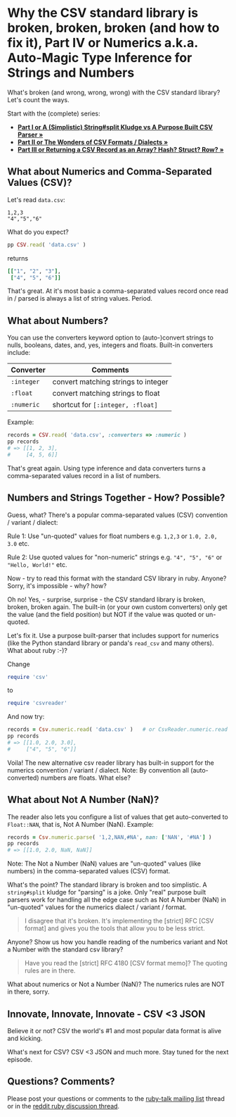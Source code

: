 # Why the CSV standard library is broken, broken, broken (and how to fix it), Part IV or Numerics a.k.a. Auto-Magic Type Inference for Strings and Numbers


What's broken (and wrong, wrong, wrong) with the CSV standard library? Let's count the ways.

Start with the (complete) series:
- **[Part I or A (Simplistic) String#split Kludge vs A Purpose Built CSV Parser »](why-the-csv-stdlib-is-broken.md)**
- **[Part II or The Wonders of CSV Formats / Dialects »](csv-formats.md)**
- **[Part III or Returning a CSV Record as an Array? Hash? Struct? Row? »](csv-array-hash-struct.md)**


## What about Numerics and Comma-Separated Values (CSV)?

Let's read `data.csv`:

```
1,2,3
"4","5","6"
```

What do you expect?

``` ruby
pp CSV.read( 'data.csv' )
```

returns

``` ruby
[["1", "2", "3"],
 ["4", "5", "6"]]
```

That's great.  At it's most basic
a comma-separated values record once read in / parsed
is always a list of string values. Period.


## What about Numbers?

You can use the converters keyword
option to (auto-)convert strings to nulls, booleans, dates,
and, yes, integers and floats.
Built-in converters include:

| Converter    | Comments          |
|--------------|-------------------|
| `:integer`   |   convert matching strings to integer |
| `:float`     |   convert matching strings to float   |
| `:numeric`   |   shortcut for `[:integer, :float]`   |

Example:

``` ruby
records = CSV.read( 'data.csv', :converters => :numeric )
pp records
# => [[1, 2, 3],
#     [4, 5, 6]]
```

That's great again.
Using type inference and data converters
turns a comma-separated values record in a list of numbers.


## Numbers and Strings Together - How? Possible?

Guess, what? There's a popular comma-separated values (CSV)
convention / variant / dialect:

Rule 1: Use "un-quoted" values for float numbers e.g. `1,2,3` or `1.0, 2.0, 3.0` etc.

Rule 2: Use quoted values for "non-numeric" strings e.g. `"4", "5", "6"` or `"Hello, World!"` etc.



Now - try to read this format with the standard CSV library in ruby.
Anyone? Sorry, it's impossible - why? how?

Oh no! Yes, - surprise, surprise - the
CSV standard library is broken, broken, broken again.
The built-in (or your own custom converters) only get the value (and the field position)
but NOT if the value was quoted or un-quoted.

Let's fix it. Use a purpose built-parser
that includes support for numerics (like the Python standard library
or panda's `read_csv` and many others).
What about ruby :-)?

Change

``` ruby
require 'csv'
```

to

``` ruby
require 'csvreader'
```

And now try:

``` ruby
records = Csv.numeric.read( 'data.csv' )   # or CsvReader.numeric.read
pp records
# => [[1.0, 2.0, 3.0],
#     ["4", "5", "6"]]
```

Voila! The new alternative csv reader library has built-in support
for the numerics
convention / variant / dialect.
Note: By convention all (auto-converted) numbers are floats. What else?



## What about Not A Number (NaN)?

The reader also lets you configure a list of values
that get auto-converted to `Float::NAN`, that is, Not A Number (NaN).
Example:

``` ruby
records = Csv.numeric.parse( '1,2,NAN,#NA', nan: ['NAN', '#NA'] )
pp records
# => [[1.0, 2.0, NaN, NaN]]
```

Note: The Not a Number (NaN) values are "un-quoted" values (like numbers)
in the comma-separated values (CSV) format.



What's the point? The standard library is broken and too simplistic.
A `string#split` kludge for "parsing" is a joke.
Only "real" purpose built parsers work for handling
all the edge case such as Not A Number (NaN) in
"un-quoted" values for the numerics dialect / variant / format.


> I disagree that it's broken. It's implementing the [strict] RFC [CSV format]
> and gives you the tools that allow you to be less strict.   

Anyone?  Show us how you handle reading of the numberics variant
and Not a Number with the standard csv library?


> Have you read the [strict] RFC 4180 [CSV format memo]? The quoting rules are in there.

What about numerics or Not a Number (NaN)?
The numerics rules are NOT in there, sorry.




## Innovate, Innovate, Innovate -  CSV <3 JSON

Believe it or not? CSV
the world's #1 and most popular data format
is alive and kicking.

What's next for CSV? CSV <3 JSON and much more.
Stay tuned for the next episode.




## Questions? Comments?

Please post your questions or comments to the [ruby-talk mailing list](https://rubytalk.org) thread
or in the [reddit ruby discussion thread](https://www.reddit.com/r/ruby/comments/9nazwa/why_the_csv_standard_library_is_broken_and_how_to/).
